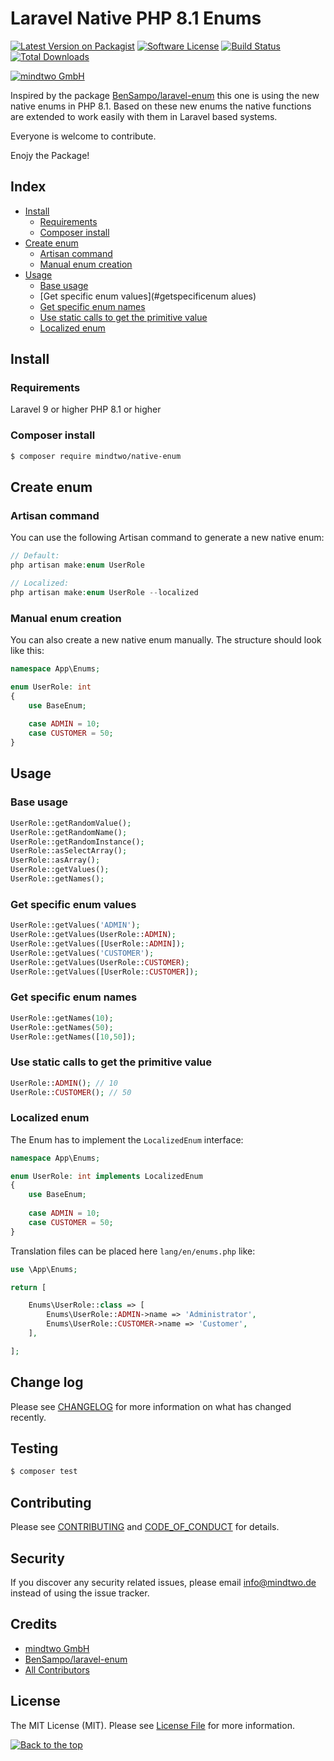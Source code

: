 # Laravel Native PHP 8.1 Enums 

[![Latest Version on Packagist][ico-version]][link-packagist]
[![Software License][ico-license]](LICENSE.md)
[![Build Status][ico-travis]][link-travis]
[![Total Downloads][ico-downloads]][link-downloads]

[![mindtwo GmbH](https://github.com/mindtwo/native-enum/blob/master/assets/header.png?raw=true)](https://www.mindtwo.de/)

Inspired by the package [BenSampo/laravel-enum](https://github.com/BenSampo/laravel-enum) this one is using the new native enums in PHP 8.1.
Based on these new enums the native functions are extended to work easily with them in Laravel based systems.

Everyone is welcome to contribute.

Enojy the Package!

## Index
- [Install](Install)
  - [Requirements](#requirements)
  - [Composer install](#composerinstall)
- [Create enum](#createenum)
  - [Artisan command](#artisancommand)
  - [Manual enum creation](#manualenumcreation)
- [Usage](#usage)
  - [Base usage](#baseusage)
  - [Get specific enum values](#getspecificenum alues)
  - [Get specific enum names](#getspecificenumnames) 
  - [Use static calls to get the primitive value](#usestaticcallstogettheprimitivevalue) 
  - [Localized enum](#localizedenum)

## Install

### Requirements
Laravel 9 or higher
PHP 8.1 or higher

### Composer install

``` bash
$ composer require mindtwo/native-enum
```

## Create enum
### Artisan command
You can use the following Artisan command to generate a new native enum:

```php
// Default:
php artisan make:enum UserRole

// Localized:
php artisan make:enum UserRole --localized
```

### Manual enum creation
You can also create a new native enum manually. The structure should look like this:

```php
namespace App\Enums;

enum UserRole: int
{
    use BaseEnum;
    
    case ADMIN = 10;
    case CUSTOMER = 50;
}
```

## Usage

### Base usage
```php
UserRole::getRandomValue();
UserRole::getRandomName();
UserRole::getRandomInstance();
UserRole::asSelectArray();
UserRole::asArray();
UserRole::getValues();
UserRole::getNames();
```

### Get specific enum values
```php
UserRole::getValues('ADMIN');
UserRole::getValues(UserRole::ADMIN);
UserRole::getValues([UserRole::ADMIN]);
UserRole::getValues('CUSTOMER');
UserRole::getValues(UserRole::CUSTOMER);
UserRole::getValues([UserRole::CUSTOMER]);
```

### Get specific enum names
```php
UserRole::getNames(10);
UserRole::getNames(50);
UserRole::getNames([10,50]);
```

### Use static calls to get the primitive value
```php
UserRole::ADMIN(); // 10
UserRole::CUSTOMER(); // 50
```

### Localized enum

The Enum has to implement the `LocalizedEnum` interface:

```php
namespace App\Enums;

enum UserRole: int implements LocalizedEnum
{
    use BaseEnum;
    
    case ADMIN = 10;
    case CUSTOMER = 50;
}
```

Translation files can be placed here `lang/en/enums.php` like:

```php
use \App\Enums;

return [

    Enums\UserRole::class => [
        Enums\UserRole::ADMIN->name => 'Administrator',
        Enums\UserRole::CUSTOMER->name => 'Customer',
    ],

];

```

## Change log

Please see [CHANGELOG](CHANGELOG.md) for more information on what has changed recently.

## Testing

``` bash
$ composer test
```

## Contributing

Please see [CONTRIBUTING](CONTRIBUTING.md) and [CODE_OF_CONDUCT](CODE_OF_CONDUCT.md) for details.

## Security

If you discover any security related issues, please email info@mindtwo.de instead of using the issue tracker.

## Credits

- [mindtwo GmbH][link-author]
- [BenSampo/laravel-enum][link-laravel-enum]
- [All Contributors][link-contributors]

## License

The MIT License (MIT). Please see [License File](LICENSE.md) for more information.

[ico-version]: https://img.shields.io/packagist/v/mindtwo/native-enum.svg?style=flat-square
[ico-license]: https://img.shields.io/badge/license-MIT-brightgreen.svg?style=flat-square
[ico-travis]: https://img.shields.io/travis/mindtwo/native-enum/master.svg?style=flat-square
[ico-scrutinizer]: https://img.shields.io/scrutinizer/coverage/g/mindtwo/native-enum.svg?style=flat-square
[ico-code-quality]: https://img.shields.io/scrutinizer/g/mindtwo/native-enum.svg?style=flat-square
[ico-downloads]: https://img.shields.io/packagist/dt/mindtwo/native-enum.svg?style=flat-square

[link-packagist]: https://packagist.org/packages/mindtwo/native-enum
[link-travis]: https://app.travis-ci.com/github/mindtwo/native-enum
[link-scrutinizer]: https://scrutinizer-ci.com/g/mindtwo/native-enum/code-structure
[link-code-quality]: https://scrutinizer-ci.com/g/mindtwo/native-enum
[link-downloads]: https://packagist.org/packages/mindtwo/native-enum
[link-author]: https://github.com/mindtwo
[link-laravel-enum]: https://github.com/BenSampo/laravel-enum
[link-contributors]: ../../contributors


[![Back to the top](https://www.mindtwo.de/downloads/doodles/github/repository-footer.png)](#)
